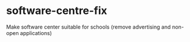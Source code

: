 software-centre-fix
===================

Make software center suitable for schools (remove advertising and non-open applications)
